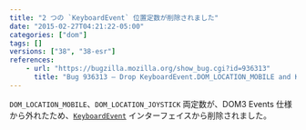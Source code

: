 ```yaml
---
title: "2 つの `KeyboardEvent` 位置定数が削除されました"
date: "2015-02-27T04:21:22-05:00"
categories: ["dom"]
tags: []
versions: ["38", "38-esr"]
references:
    - url: "https://bugzilla.mozilla.org/show_bug.cgi?id=936313"
      title: "Bug 936313 – Drop KeyboardEvent.DOM_LOCATION_MOBILE and KeyboardEvent.DOM_LOCATION_JOYSTICK of KeyboardEvent.location since they have been dropped from D3E spec"
---
```

`DOM_LOCATION_MOBILE`、`DOM_LOCATION_JOYSTICK` 両定数が、DOM3 Events 仕様から外れたため、[`KeyboardEvent`](https://developer.mozilla.org/docs/Web/API/KeyboardEvent) インターフェイスから削除されました。
